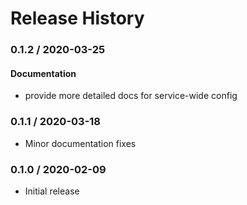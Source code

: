 # Release History

### 0.1.2 / 2020-03-25

#### Documentation

* provide more detailed docs for service-wide config

### 0.1.1 / 2020-03-18

* Minor documentation fixes

### 0.1.0 / 2020-02-09

* Initial release
